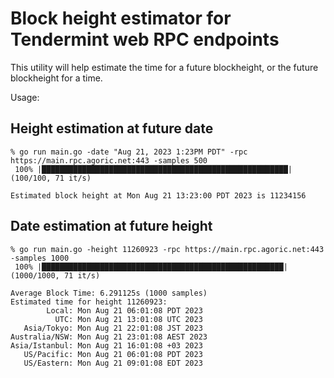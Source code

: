 # Block height estimator for Tendermint web RPC endpoints

This utility will help estimate the time for a future blockheight, or the future blockheight for a time.

Usage:

## Height estimation at future date
```shell
% go run main.go -date "Aug 21, 2023 1:23PM PDT" -rpc https://main.rpc.agoric.net:443 -samples 500
 100% |███████████████████████████████████████████████████████| (100/100, 71 it/s)        

Estimated block height at Mon Aug 21 13:23:00 PDT 2023 is 11234156
```

## Date estimation at future height

```shell
% go run main.go -height 11260923 -rpc https://main.rpc.agoric.net:443 -samples 1000           
 100% |██████████████████████████████████████████████████████| (1000/1000, 71 it/s)         

Average Block Time: 6.291125s (1000 samples)
Estimated time for height 11260923:
        Local: Mon Aug 21 06:01:08 PDT 2023
          UTC: Mon Aug 21 13:01:08 UTC 2023
   Asia/Tokyo: Mon Aug 21 22:01:08 JST 2023
Australia/NSW: Mon Aug 21 23:01:08 AEST 2023
Asia/Istanbul: Mon Aug 21 16:01:08 +03 2023
   US/Pacific: Mon Aug 21 06:01:08 PDT 2023
   US/Eastern: Mon Aug 21 09:01:08 EDT 2023
```